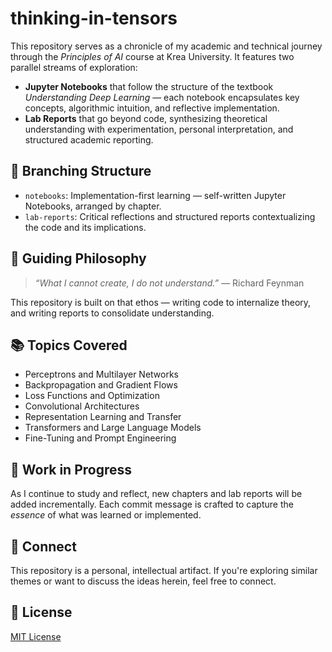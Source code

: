 # thinking-in-tensors

This repository serves as a chronicle of my academic and technical journey through the *Principles of AI* course at Krea University. It features two parallel streams of exploration:

- **Jupyter Notebooks** that follow the structure of the textbook *Understanding Deep Learning* — each notebook encapsulates key concepts, algorithmic intuition, and reflective implementation.
- **Lab Reports** that go beyond code, synthesizing theoretical understanding with experimentation, personal interpretation, and structured academic reporting.

## 🧾 Branching Structure

- `notebooks`: Implementation-first learning — self-written Jupyter Notebooks, arranged by chapter.
- `lab-reports`: Critical reflections and structured reports contextualizing the code and its implications.

## 🧠 Guiding Philosophy

> *“What I cannot create, I do not understand.”* — Richard Feynman

This repository is built on that ethos — writing code to internalize theory, and writing reports to consolidate understanding.

## 📚 Topics Covered

- Perceptrons and Multilayer Networks  
- Backpropagation and Gradient Flows  
- Loss Functions and Optimization  
- Convolutional Architectures  
- Representation Learning and Transfer  
- Transformers and Large Language Models  
- Fine-Tuning and Prompt Engineering  

## 🧪 Work in Progress

As I continue to study and reflect, new chapters and lab reports will be added incrementally. Each commit message is crafted to capture the *essence* of what was learned or implemented.

## 🤝 Connect

This repository is a personal, intellectual artifact. If you're exploring similar themes or want to discuss the ideas herein, feel free to connect.

## 📜 License

[MIT License](LICENSE)

